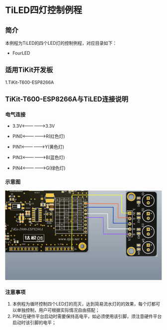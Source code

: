 # TiLED四灯控制例程

## 简介

本例程为TiLED的四个LED灯的控制例程，对应目录如下：

- FourLED

## 适用TiKit开发板 

1.TiKit-T600-ESP8266A

## TiKit-T600-ESP8266A与TiLED连接说明

### 电气连接

- 3.3V<------>3.3V

- PIN0<------>R(红色灯)

- PIN1<------>Y(黄色灯)

- PIN3<------>B(蓝色灯)

- PIN4<------>G(绿色灯)

### 示意图

![TiLED四灯控制例程](./Picture/TiLED四灯控制例程.jpg)

### 注意事项

1. 本例程为循环控制四个LED灯的亮灭，达到简易流水灯的的效果，每个灯都可以单独控制，用户可根据实际情况自由搭配；
2. PIN2在硬件平台启动时需要保持高电平，如必须使用该引脚，须注意硬件平台启动时该引脚的电平；